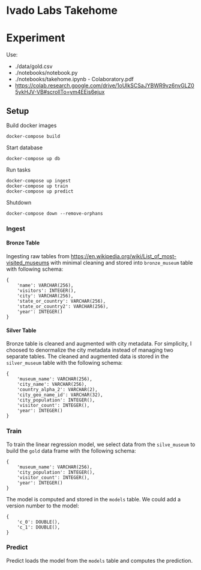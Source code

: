 # Ivado Labs Takehome

# Experiment

Use:
- ./data/gold.csv
- ./notebooks/notebook.py
- ./notebooks/takehome.ipynb - Colaboratory.pdf
- https://colab.research.google.com/drive/1oUlkSCSaJYBWR9vz6nvGLZ05ykHJV-VB#scrollTo=ym4EEis6ejux

## Setup

Build docker images

```
docker-compose build
```

Start database
```
docker-compose up db
```

Run tasks

```
docker-compose up ingest
docker-compose up train
docker-compose up predict
```

Shutdown

```
docker-compose down --remove-orphans
```

### Ingest

#### Bronze Table

Ingesting raw tables from https://en.wikipedia.org/wiki/List_of_most-visited_museums with minimal cleaning and stored into `bronze_museum` table with following schema:

```
{
    'name': VARCHAR(256),
    'visitors': INTEGER(),
    'city': VARCHAR(256),
    'state_or_country': VARCHAR(256),
    'state_or_country2': VARCHAR(256),
    'year': INTEGER()
}
```
#### Silver Table

Bronze table is cleaned and augmented with city metadata. For simplicity, I choosed to denormalize the city metadata instead of managing two separate tables. The cleaned and augmented data is stored in the `silver_museum` table with the following schema:

```
{
    'museum_name': VARCHAR(256),
    'city_name': VARCHAR(256),
    'country_alpha_2': VARCHAR(2),
    'city_geo_name_id': VARCHAR(32),
    'city_population': INTEGER(),
    'visitor_count': INTEGER(),
    'year': INTEGER()
}
```

### Train

To train the linear regression model, we select data from the `silve_museum` to build the `gold`  data frame with the following schema:

```
{
    'museum_name': VARCHAR(256),
    'city_population': INTEGER(),
    'visitor_count': INTEGER(),
    'year': INTEGER()
}
```

The model is computed and stored in the `models` table. We could add a version number to the model:

```
{
    'c_0': DOUBLE(),
    'c_1': DOUBLE(),
}
```


### Predict

Predict loads the model from the `models` table and computes the prediction.
